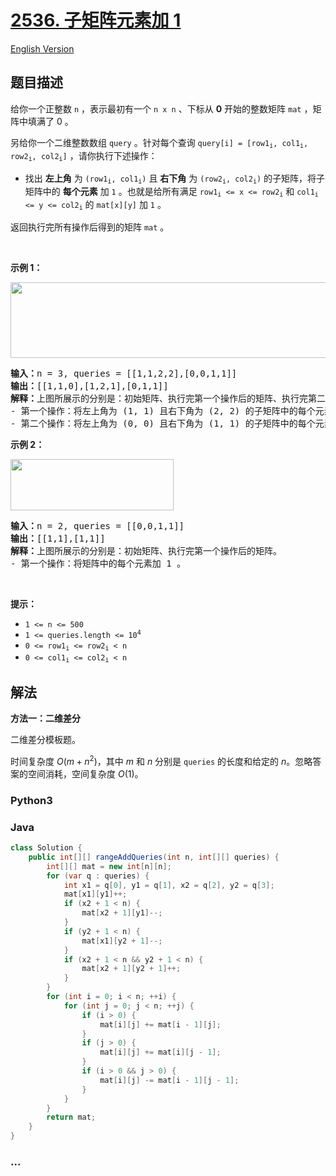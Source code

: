 # [2536. 子矩阵元素加 1](https://leetcode.cn/problems/increment-submatrices-by-one)

[English Version](/solution/2500-2599/2536.Increment%20Submatrices%20by%20One/README_EN.md)

## 题目描述

<!-- 这里写题目描述 -->

<p>给你一个正整数 <code>n</code> ，表示最初有一个 <code>n x n</code> 、下标从 <strong>0</strong> 开始的整数矩阵 <code>mat</code> ，矩阵中填满了 0 。</p>

<p>另给你一个二维整数数组 <code>query</code> 。针对每个查询 <code>query[i] = [row1<sub>i</sub>, col1<sub>i</sub>, row2<sub>i</sub>, col2<sub>i</sub>]</code> ，请你执行下述操作：</p>

<ul>
	<li>找出 <strong>左上角</strong> 为 <code>(row1<sub>i</sub>, col1<sub>i</sub>)</code> 且 <strong>右下角</strong> 为 <code>(row2<sub>i</sub>, col2<sub>i</sub>)</code> 的子矩阵，将子矩阵中的 <strong>每个元素</strong> 加 <code>1</code> 。也就是给所有满足 <code>row1<sub>i</sub> &lt;= x &lt;= row2<sub>i</sub></code> 和 <code>col1<sub>i</sub> &lt;= y &lt;= col2<sub>i</sub></code> 的 <code>mat[x][y]</code> 加 <code>1</code> 。</li>
</ul>

<p>返回执行完所有操作后得到的矩阵 <code>mat</code> 。</p>

<p>&nbsp;</p>

<p><strong>示例 1：</strong></p>

<p><img alt="" src="https://fastly.jsdelivr.net/gh/doocs/leetcode@main/solution/2500-2599/2536.Increment%20Submatrices%20by%20One/images/p2example11.png" style="width: 531px; height: 121px;" /></p>

<pre>
<strong>输入：</strong>n = 3, queries = [[1,1,2,2],[0,0,1,1]]
<strong>输出：</strong>[[1,1,0],[1,2,1],[0,1,1]]
<strong>解释：</strong>上图所展示的分别是：初始矩阵、执行完第一个操作后的矩阵、执行完第二个操作后的矩阵。
- 第一个操作：将左上角为 (1, 1) 且右下角为 (2, 2) 的子矩阵中的每个元素加 1 。 
- 第二个操作：将左上角为 (0, 0) 且右下角为 (1, 1) 的子矩阵中的每个元素加 1 。 
</pre>

<p><strong>示例 2：</strong></p>

<p><img alt="" src="https://fastly.jsdelivr.net/gh/doocs/leetcode@main/solution/2500-2599/2536.Increment%20Submatrices%20by%20One/images/p2example22.png" style="width: 261px; height: 82px;" /></p>

<pre>
<strong>输入：</strong>n = 2, queries = [[0,0,1,1]]
<strong>输出：</strong>[[1,1],[1,1]]
<strong>解释：</strong>上图所展示的分别是：初始矩阵、执行完第一个操作后的矩阵。 
- 第一个操作：将矩阵中的每个元素加 1 。</pre>

<p>&nbsp;</p>

<p><strong>提示：</strong></p>

<ul>
	<li><code>1 &lt;= n &lt;= 500</code></li>
	<li><code>1 &lt;= queries.length &lt;= 10<sup>4</sup></code></li>
	<li><code>0 &lt;= row1<sub>i</sub> &lt;= row2<sub>i</sub> &lt; n</code></li>
	<li><code>0 &lt;= col1<sub>i</sub> &lt;= col2<sub>i</sub> &lt; n</code></li>
</ul>

## 解法

<!-- 这里可写通用的实现逻辑 -->

**方法一：二维差分**

二维差分模板题。



时间复杂度 $O(m + n^2)$，其中 $m$ 和 $n$ 分别是 `queries` 的长度和给定的 $n$。忽略答案的空间消耗，空间复杂度 $O(1)$。

<!-- tabs:start -->

### **Python3**

<!-- 这里可写当前语言的特殊实现逻辑 -->



### **Java**

<!-- 这里可写当前语言的特殊实现逻辑 -->

```java
class Solution {
    public int[][] rangeAddQueries(int n, int[][] queries) {
        int[][] mat = new int[n][n];
        for (var q : queries) {
            int x1 = q[0], y1 = q[1], x2 = q[2], y2 = q[3];
            mat[x1][y1]++;
            if (x2 + 1 < n) {
                mat[x2 + 1][y1]--;
            }
            if (y2 + 1 < n) {
                mat[x1][y2 + 1]--;
            }
            if (x2 + 1 < n && y2 + 1 < n) {
                mat[x2 + 1][y2 + 1]++;
            }
        }
        for (int i = 0; i < n; ++i) {
            for (int j = 0; j < n; ++j) {
                if (i > 0) {
                    mat[i][j] += mat[i - 1][j];
                }
                if (j > 0) {
                    mat[i][j] += mat[i][j - 1];
                }
                if (i > 0 && j > 0) {
                    mat[i][j] -= mat[i - 1][j - 1];
                }
            }
        }
        return mat;
    }
}
```









### **...**

```

```


